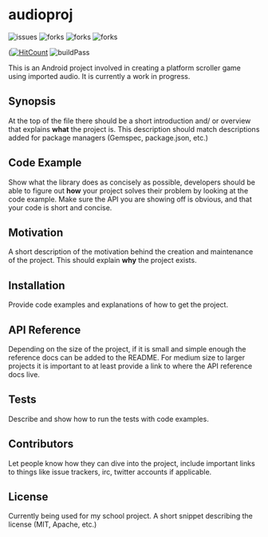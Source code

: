 # audioproj

![issues](https://img.shields.io/github/issues/DeliriousMetro/audioproj.svg) ![forks](https://img.shields.io/github/forks/DeliriousMetro/audioproj.svg) ![forks](https://img.shields.io/github/stars/DeliriousMetro/audioproj.svg) ![forks](https://img.shields.io/github/license/DeliriousMetro/audioproj.svg)

([![HitCount](http://hits.dwyl.io/DelirousMetro/audioproj.svg)](http://hits.dwyl.io/DelirousMetro/audioproj) ![buildPass](https://img.shields.io/badge/build%20-PASSING-brightgreen.svg?style=flat)

This is an Android project involved in creating a platform scroller game using imported audio. It is currently a work in progress.
## Synopsis

At the top of the file there should be a short introduction and/ or overview that explains **what** the project is. This description should match descriptions added for package managers (Gemspec, package.json, etc.)

## Code Example

Show what the library does as concisely as possible, developers should be able to figure out **how** your project solves their problem by looking at the code example. Make sure the API you are showing off is obvious, and that your code is short and concise.

## Motivation

A short description of the motivation behind the creation and maintenance of the project. This should explain **why** the project exists.

## Installation

Provide code examples and explanations of how to get the project.

## API Reference

Depending on the size of the project, if it is small and simple enough the reference docs can be added to the README. For medium size to larger projects it is important to at least provide a link to where the API reference docs live.

## Tests

Describe and show how to run the tests with code examples.

## Contributors

Let people know how they can dive into the project, include important links to things like issue trackers, irc, twitter accounts if applicable.

## License
Currently being used for my school project.
A short snippet describing the license (MIT, Apache, etc.)
